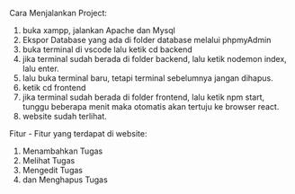 Cara Menjalankan Project:
1. buka xampp, jalankan Apache dan Mysql
2. Ekspor Database yang ada di folder database melalui phpmyAdmin
3. buka terminal di vscode lalu ketik cd backend
4. jika terminal sudah berada di folder backend, lalu ketik nodemon index, lalu enter.
5. lalu buka terminal baru, tetapi terminal sebelumnya jangan dihapus.
6. ketik cd frontend
7. jika terminal sudah berada di folder frontend, lalu ketik npm start, tunggu beberapa menit maka otomatis akan tertuju ke browser react.
8. website sudah terlihat.

Fitur - Fitur yang terdapat di website:
1. Menambahkan Tugas
2. Melihat Tugas
3. Mengedit Tugas
4. dan Menghapus Tugas

